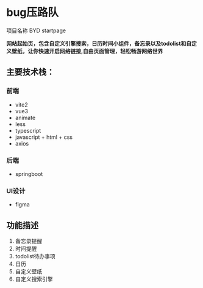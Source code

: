 # bug压路队

项目名称 BYD startpage

**网站起始页，包含自定义引擎搜索，日历时间小组件，备忘录以及todolist和自定义壁纸，让你快速开启网络链接,自由页面管理，轻松畅游网络世界**

## 主要技术栈：
### 前端
- vite2
- vue3
- animate
- less
- typescript
- javascript + html + css
- axios
### 后端
- springboot
### UI设计
- figma

## 功能描述
1. 备忘录提醒
2. 时间提醒
3. todolist待办事项
4. 日历
5. 自定义壁纸
6. 自定义搜索引擎